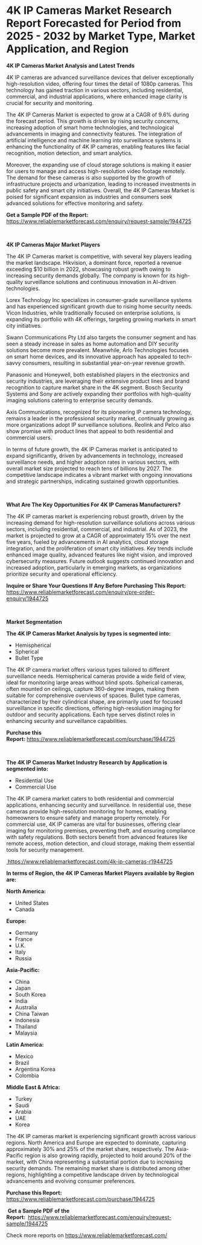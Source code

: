 <p><h1>4K IP Cameras Market Research Report Forecasted for Period from 2025 -  2032 by Market Type, Market Application, and Region</h1></p><p><strong>4K IP Cameras Market Analysis and Latest Trends</strong></p>
<p><p>4K IP cameras are advanced surveillance devices that deliver exceptionally high-resolution video, offering four times the detail of 1080p cameras. This technology has gained traction in various sectors, including residential, commercial, and industrial applications, where enhanced image clarity is crucial for security and monitoring.</p><p>The 4K IP Cameras Market is expected to grow at a CAGR of 9.6% during the forecast period. This growth is driven by rising security concerns, increasing adoption of smart home technologies, and technological advancements in imaging and connectivity features. The integration of artificial intelligence and machine learning into surveillance systems is enhancing the functionality of 4K IP cameras, enabling features like facial recognition, motion detection, and smart analytics.</p><p>Moreover, the expanding use of cloud storage solutions is making it easier for users to manage and access high-resolution video footage remotely. The demand for these cameras is also supported by the growth of infrastructure projects and urbanization, leading to increased investments in public safety and smart city initiatives. Overall, the 4K IP Cameras Market is poised for significant expansion as industries and consumers seek advanced solutions for effective monitoring and safety.</p></p>
<p><strong>Get a Sample PDF of the Report:&nbsp;</strong> <a href="https://www.reliablemarketforecast.com/enquiry/request-sample/1944725?utm_campaign=2384&utm_medium=2&utm_source=Github&utm_content=ia&utm_term=11022025&utm_id=4k-ip-cameras">https://www.reliablemarketforecast.com/enquiry/request-sample/1944725</a></p>
<p>&nbsp;</p>
<p><strong>4K IP Cameras Major Market Players</strong></p>
<p><p>The 4K IP Cameras market is competitive, with several key players leading the market landscape. Hikvision, a dominant force, reported a revenue exceeding $10 billion in 2022, showcasing robust growth owing to increasing security demands globally. The company is known for its high-quality surveillance solutions and continuous innovation in AI-driven technologies.</p><p>Lorex Technology Inc specializes in consumer-grade surveillance systems and has experienced significant growth due to rising home security needs. Vicon Industries, while traditionally focused on enterprise solutions, is expanding its portfolio with 4K offerings, targeting growing markets in smart city initiatives.</p><p>Swann Communications Pty Ltd also targets the consumer segment and has seen a steady increase in sales as home automation and DIY security solutions become more prevalent. Meanwhile, Arlo Technologies focuses on smart home devices, and its innovative approach has appealed to tech-savvy consumers, resulting in substantial year-on-year revenue growth.</p><p>Panasonic and Honeywell, both established players in the electronics and security industries, are leveraging their extensive product lines and brand recognition to capture market share in the 4K segment. Bosch Security Systems and Sony are actively expanding their portfolios with high-quality imaging solutions catering to enterprise security demands.</p><p>Axis Communications, recognized for its pioneering IP camera technology, remains a leader in the professional security market, continually growing as more organizations adopt IP surveillance solutions. Reolink and Pelco also show promise with product lines that appeal to both residential and commercial users.</p><p>In terms of future growth, the 4K IP Cameras market is anticipated to expand significantly, driven by advancements in technology, increased surveillance needs, and higher adoption rates in various sectors, with overall market size projected to reach tens of billions by 2027. The competitive landscape indicates a vibrant market with ongoing innovations and strategic partnerships, indicating sustained growth opportunities.</p></p>
<p>&nbsp;</p>
<p><strong>What Are The Key Opportunities For 4K IP Cameras Manufacturers?</strong></p>
<p><p>The 4K IP cameras market is experiencing robust growth, driven by the increasing demand for high-resolution surveillance solutions across various sectors, including residential, commercial, and industrial. As of 2023, the market is projected to grow at a CAGR of approximately 15% over the next five years, fueled by advancements in AI analytics, cloud storage integration, and the proliferation of smart city initiatives. Key trends include enhanced image quality, advanced features like night vision, and improved cybersecurity measures. Future outlook suggests continued innovation and increased adoption, particularly in emerging markets, as organizations prioritize security and operational efficiency.</p></p>
<p><strong>Inquire or Share Your Questions If Any Before Purchasing This Report:</strong> <a href="https://www.reliablemarketforecast.com/enquiry/pre-order-enquiry/1944725?utm_campaign=2384&utm_medium=2&utm_source=Github&utm_content=ia&utm_term=11022025&utm_id=4k-ip-cameras">https://www.reliablemarketforecast.com/enquiry/pre-order-enquiry/1944725</a></p>
<p>&nbsp;</p>
<p><strong>Market Segmentation</strong></p>
<p><strong>The 4K IP Cameras Market Analysis by types is segmented into:</strong></p>
<p><ul><li>Hemispherical</li><li>Spherical</li><li>Bullet Type</li></ul></p>
<p><p>The 4K IP camera market offers various types tailored to different surveillance needs. Hemispherical cameras provide a wide field of view, ideal for monitoring large areas without blind spots. Spherical cameras, often mounted on ceilings, capture 360-degree images, making them suitable for comprehensive overviews of spaces. Bullet type cameras, characterized by their cylindrical shape, are primarily used for focused surveillance in specific directions, offering high-resolution imaging for outdoor and security applications. Each type serves distinct roles in enhancing security and surveillance capabilities.</p></p>
<p><strong>Purchase this Report:&nbsp;</strong><a href="https://www.reliablemarketforecast.com/purchase/1944725?utm_campaign=2384&utm_medium=2&utm_source=Github&utm_content=ia&utm_term=11022025&utm_id=4k-ip-cameras">https://www.reliablemarketforecast.com/purchase/1944725</a></p>
<p>&nbsp;</p>
<p><strong>The 4K IP Cameras Market Industry Research by Application is segmented into:</strong></p>
<p><ul><li>Residential Use</li><li>Commercial Use</li></ul></p>
<p><p>The 4K IP camera market caters to both residential and commercial applications, enhancing security and surveillance. In residential use, these cameras provide high-resolution monitoring for homes, enabling homeowners to ensure safety and manage property remotely. For commercial use, 4K IP cameras are vital for businesses, offering clear imaging for monitoring premises, preventing theft, and ensuring compliance with safety regulations. Both sectors benefit from advanced features like remote access, motion detection, and cloud storage, making them essential tools for security management.</p></p>
<p><a href="https://www.reliablemarketforecast.com/4k-ip-cameras-r1944725?utm_campaign=2384&utm_medium=2&utm_source=Github&utm_content=ia&utm_term=11022025&utm_id=4k-ip-cameras">&nbsp;https://www.reliablemarketforecast.com/4k-ip-cameras-r1944725</a></p>
<p><strong>In terms of Region, the 4K IP Cameras Market Players available by Region are:</strong></p>
<p>
    <p> <strong> North America: </strong>
        <ul>
            <li>United States</li>
            <li>Canada</li>
        </ul>
        </p> 
    <p> <strong> Europe: </strong>
        <ul>
            <li>Germany</li>
            <li>France</li>
            <li>U.K.</li>
            <li>Italy</li>
            <li>Russia</li>
        </ul>
        </p> 
    <p> <strong> Asia-Pacific: </strong>
        <ul>
            <li>China</li>
            <li>Japan</li>
            <li>South Korea</li>
            <li>India</li>
            <li>Australia</li>
            <li>China Taiwan</li>
            <li>Indonesia</li>
            <li>Thailand</li>
            <li>Malaysia</li>
        </ul>
        </p> 
    <p> <strong> Latin America: </strong>
        <ul>
            <li>Mexico</li>
            <li>Brazil</li>
            <li>Argentina Korea</li>
            <li>Colombia</li>
        </ul>
        </p> 
    <p> <strong> Middle East & Africa: </strong>
        <ul>
            <li>Turkey</li>
            <li>Saudi</li>
            <li>Arabia</li>
            <li>UAE</li>
            <li>Korea</li>
        </ul>
    </p>
    </p>
<p><p>The 4K IP cameras market is experiencing significant growth across various regions. North America and Europe are expected to dominate, capturing approximately 30% and 25% of the market share, respectively. The Asia-Pacific region is also growing rapidly, projected to hold around 20% of the market, with China representing a substantial portion due to increasing security demands. The remaining market share is distributed among other regions, highlighting a competitive landscape driven by technological advancements and evolving consumer preferences.</p></p>
<p><strong>Purchase this Report: </strong><a href="https://www.reliablemarketforecast.com/purchase/1944725?utm_campaign=2384&utm_medium=2&utm_source=Github&utm_content=ia&utm_term=11022025&utm_id=4k-ip-cameras">https://www.reliablemarketforecast.com/purchase/1944725</a></p>
<p>&nbsp;<strong>Get a Sample PDF of the Report:&nbsp;&nbsp;</strong><a href="https://www.reliablemarketforecast.com/enquiry/request-sample/1944725?utm_campaign=2384&utm_medium=2&utm_source=Github&utm_content=ia&utm_term=11022025&utm_id=4k-ip-cameras">https://www.reliablemarketforecast.com/enquiry/request-sample/1944725</a></p>
<p><strong></strong></p>
<p>Check more reports on <a href="https://www.reliablemarketforecast.com/?utm_campaign=2384&utm_medium=2&utm_source=Github&utm_content=ia&utm_term=11022025&utm_id=4k-ip-cameras">https://www.reliablemarketforecast.com/</a></p>